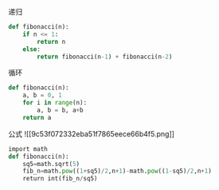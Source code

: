 
递归
```python
def fibonacci(n):
    if n <= 1:
        return n
    else:
        return fibonacci(n-1) + fibonacci(n-2)
```
循环
```python
def fibonacci(n):
    a, b = 0, 1
    for i in range(n):
        a, b = b, a+b
    return a
```

公式
![[9c53f072332eba51f7865eece66b4f5.png]]
```python
import math
def fibonacci(n):
	sq5=math.sqrt(5)
	fib_n=math.pow((1+sq5)/2,n+1)-math.pow((1-sq5)/2,n+1)
	return int(fib_n/sq5)
```